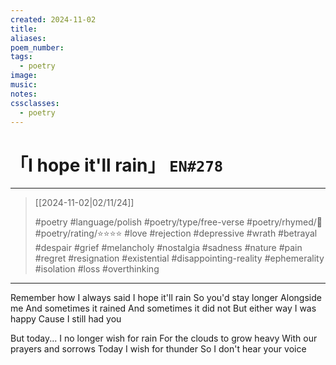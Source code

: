 ```yaml
---
created: 2024-11-02
title:
aliases:
poem_number:
tags:
  - poetry
image:
music:
notes:
cssclasses:
  - poetry
---
```

# 「I hope it'll rain」 `EN#278`

---

> [[2024-11-02|02/11/24]]
> 
> #poetry
> #language/polish 
> #poetry/type/free-verse 
> #poetry/rhymed/🔴  
> #poetry/rating/⭐⭐⭐⭐ 
> #love #rejection #depressive #wrath #betrayal #despair #grief #melancholy #nostalgia #sadness #nature #pain #regret #resignation #existential #disappointing-reality #ephemerality #isolation #loss #overthinking 

---

Remember how I always said
I hope it'll rain
So you'd stay longer
Alongside me
And sometimes it rained
And sometimes it did not
But either way I was happy 
Cause I still had you

But today...
I no longer wish for rain
For the clouds to grow heavy
With our prayers and sorrows
Today I wish for thunder
So I don't hear your voice